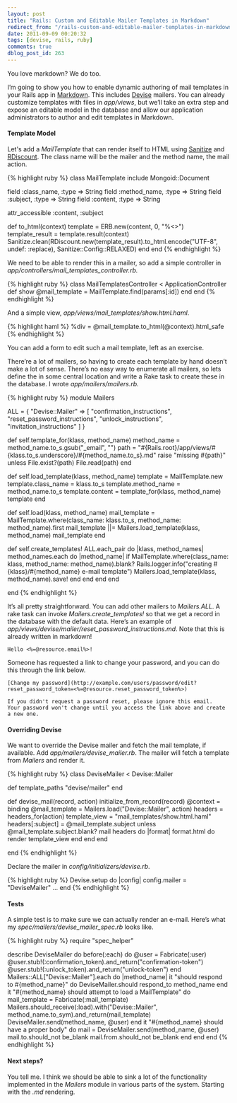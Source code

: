 ```yaml
---
layout: post
title: "Rails: Custom and Editable Mailer Templates in Markdown"
redirect_from: "/rails-custom-and-editable-mailer-templates-in-markdown/"
date: 2011-09-09 00:20:32
tags: [devise, rails, ruby]
comments: true
dblog_post_id: 263
---
```

You love markdown? We do too.

I’m going to show you how to enable dynamic authoring of mail templates in your Rails app in [Markdown](http://daringfireball.net/projects/markdown/). This includes [Devise](https://github.com/plataformatec/devise) mailers. You can already customize templates with files in _app/views_, but we’ll take an extra step and expose an editable model in the database and allow our application administrators to author and edit templates in Markdown.

#### Template Model

Let's add a _MailTemplate_ that can render itself to HTML using [Sanitize](https://github.com/rgrove/sanitize/) and [RDiscount](https://github.com/rtomayko/rdiscount). The class name will be the mailer and the method name, the mail action.

{% highlight ruby %}
class MailTemplate
  include Mongoid::Document

  field :class_name, :type => String
  field :method_name, :type => String
  field :subject, :type => String
  field :content, :type => String

  attr_accessible :content, :subject

  def to_html(context)
    template = ERB.new(content, 0, "%<>")
    template_result = template.result(context)
    Sanitize.clean(RDiscount.new(template_result).to_html.encode("UTF-8", undef: :replace), Sanitize::Config::RELAXED)
  end
end
{% endhighlight %}

We need to be able to render this in a mailer, so add a simple controller in _app/controllers/mail_templates_controller.rb._

{% highlight ruby %}
class MailTemplatesController < ApplicationController
  def show
    @mail_template = MailTemplate.find(params[:id])
  end
end
{% endhighlight %}

And a simple view, _app/views/mail_templates/show.html.haml_.

{% highlight haml %}
%div
  = @mail_template.to_html(@context).html_safe
{% endhighlight %}

You can add a form to edit such a mail template, left as an exercise.

There’re a lot of mailers, so having to create each template by hand doesn’t make a lot of sense. There’s no easy way to enumerate all mailers, so lets define the in some central location and write a Rake task to create these in the database. I wrote _app/mailers/mailers.rb._

{% highlight ruby %}
module Mailers

  ALL = {
    "Devise::Mailer" => [
      "confirmation_instructions",
      "reset_password_instructions",
      "unlock_instructions",
      "invitation_instructions"
    ]
  }

  def self.template_for(klass, method_name)
    method_name = method_name.to_s.gsub("_email", "")
    path = "#{Rails.root}/app/views/#{klass.to_s.underscore}/#{method_name.to_s}.md"
    raise "missing #{path}" unless File.exist?(path)
    File.read(path)
  end

  def self.load_template(klass, method_name)
    template = MailTemplate.new
    template.class_name = klass.to_s
    template.method_name = method_name.to_s
    template.content = template_for(klass, method_name)
    template
  end

  def self.load(klass, method_name)
    mail_template = MailTemplate.where(class_name: klass.to_s, method_name: method_name).first
    mail_template ||= Mailers.load_template(klass, method_name)
    mail_template
  end

  def self.create_templates!
    ALL.each_pair do |klass, method_names|
      method_names.each do |method_name|
        if MailTemplate.where(class_name: klass, method_name: method_name).blank?
          Rails.logger.info("creating #{klass}/#{method_name} e-mail template")
          Mailers.load_template(klass, method_name).save!
        end
      end
    end
  end

end
{% endhighlight %}

It’s all pretty straightforward. You can add other mailers to _Mailers.ALL_. A rake task can invoke _Mailers.create_templates!_ so that we get a record in the database with the default data. Here’s an example of _app/views/devise/mailer/reset_password_instructions.md_. Note that this is already written in markdown!

```
Hello <%=@resource.email%>!
```

Someone has requested a link to change your password, and you can do this through the link below.

```
[Change my password](http://example.com/users/password/edit?reset_password_token=<%=@resource.reset_password_token%>)

If you didn't request a password reset, please ignore this email.
Your password won't change until you access the link above and create a new one.
```

#### Overriding Devise

We want to override the Devise mailer and fetch the mail template, if available. Add _app/mailers/devise_mailer.rb_. The mailer will fetch a template from _Mailers_ and render it.

{% highlight ruby %}
class DeviseMailer < Devise::Mailer

  def template_paths
    "devise/mailer"
  end

  def devise_mail(record, action)
    initialize_from_record(record)
    @context = binding
    @mail_template = Mailers.load("Devise::Mailer", action)
    headers = headers_for(action)
    template_view = "mail_templates/show.html.haml"
    headers[:subject] = @mail_template.subject unless @mail_template.subject.blank?
    mail headers do |format|
      format.html do
        render template_view
      end
    end
  end

end
{% endhighlight %}

Declare the mailer in _config/initializers/devise.rb_.

{% highlight ruby %}
Devise.setup do |config|
  config.mailer = "DeviseMailer"
  ...
end
{% endhighlight %}

#### Tests

A simple test is to make sure we can actually render an e-mail. Here’s what my _spec/mailers/devise_mailer_spec.rb_ looks like.

{% highlight ruby %}
require "spec_helper"

describe DeviseMailer do
  before(:each) do
    @user = Fabricate(:user)
    @user.stub!(:confirmation_token).and_return("confirmation-token")
    @user.stub!(:unlock_token).and_return("unlock-token")
  end
  Mailers::ALL["Devise::Mailer"].each do |method_name|
    it "should respond to #{method_name}" do
      DeviseMailer.should respond_to method_name
    end
    it "#{method_name} should attempt to load a MailTemplate" do
      mail_template = Fabricate(:mail_template)
      Mailers.should_receive(:load).with("Devise::Mailer", method_name.to_sym).and_return(mail_template)
      DeviseMailer.send(method_name, @user)
    end
    it "#{method_name} should have a proper body" do
      mail = DeviseMailer.send(method_name, @user)
      mail.to.should_not be_blank
      mail.from.should_not be_blank
    end
  end
end
{% endhighlight %}

#### Next steps?

You tell me. I think we should be able to sink a lot of the functionality implemented in the _Mailers_ module in various parts of the system. Starting with the _.md_ rendering.
